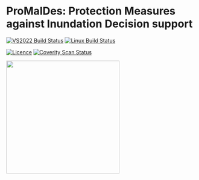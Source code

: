 ProMaIDes: Protection Measures against Inundation Decision support
==========================================

[![VS2022 Build Status](https://img.shields.io/github/actions/workflow/status/alaamroue/src_pro_gpu/CMakeBuildWindows.yml?logo=Windows&label=VS2022%20Build%20Status)]([https://github.com/alaamroue/src_pro_gpu/actions/workflows/CMakeBuildWindows.yml) [![Linux Build Status](https://img.shields.io/github/actions/workflow/status/alaamroue/src_pro_gpu/CMakeBuildLinux.yml?logo=Linux&label=Linux%20Build%20Status)]([https://github.com/alaamroue/src_pro_gpu/actions/workflows/CMakeBuildLinux.yml)  

[![Licence](https://img.shields.io/badge/license-GPLv3-blue.svg?style=flat-square&label=License)](https://www.gnu.org/licenses/gpl-3.0.en.html) [![Coverity Scan Status](https://img.shields.io/coverity/scan/29567?style=flat&label=Coverity%20Analysis)](https://scan.coverity.com/projects/alaamroue-src_pro_gpu)  

<img src="https://promaides.h2.de/promaides/media/minislider/7/Bild0.jpg" height="300"/>
